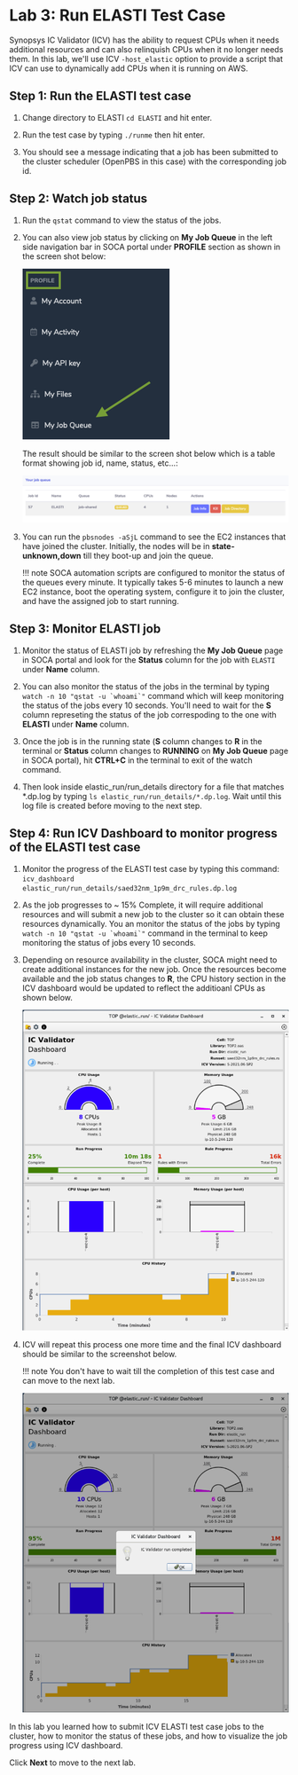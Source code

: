# Lab 3: Run ELASTI Test Case

Synopsys IC Validator (ICV) has the ability to request CPUs when it needs additional resources and can also relinquish CPUs when it no longer needs them. In this lab, we'll use ICV `-host_elastic` option to provide a script that ICV can use to dynamically add CPUs when it is running on AWS.

## Step 1: Run the ELASTI test case
 
1. Change directory to ELASTI `cd ELASTI` and hit enter.

1. Run the test case by typing `./runme` then hit enter.

1. You should see a message indicating that a job has been submitted to the cluster scheduler (OpenPBS in this case) with the corresponding job id. 

## Step 2: Watch job status

1. Run the `qstat` command to view the status of the jobs. 

1. You can also view job status by clicking on **My Job Queue** in the left side navigation bar in SOCA portal under **PROFILE** section as shown in the screen shot below:

    ![](../imgs/my-job-queue.png)

    The result should be similar to the screen shot below which is a table format showing job id, name, status, etc...:

    ![](../imgs/my-job-queue-status.png)

1. You can run the `pbsnodes -aSjL` command to see the EC2 instances that have joined the cluster. Initially, the nodes will be in **state-unknown,down** till they boot-up and join the queue.

    !!! note
        SOCA automation scripts are configured to monitor the status of the queues every minute. It typically takes 5-6 minutes to launch a new EC2 instance, boot the operating system, configure it to join the cluster, and have the assigned job to start running.

## Step 3: Monitor ELASTI job 

1. Monitor the status of ELASTI job by refreshing the **My Job Queue** page in SOCA portal and look for the **Status** column for the job with `ELASTI` under **Name** column.

1. You can also monitor the status of the jobs in the terminal by typing `` watch -n 10 "qstat -u `whoami`" `` command which will keep monitoring the status of the jobs every 10 seconds. You'll need to wait for the **S** column represeting the status of the job correspoding to the one with **ELASTI** under **Name** column. 

1. Once the job is in the running state (**S** column changes to **R** in the terminal or **Status** column changes to **RUNNING** on **My Job Queue** page in SOCA portal), hit **CTRL+C** in the terminal to exit of the watch command.

1. Then look inside elastic_run/run_details directory for a file that matches *.dp.log by typing `ls elastic_run/run_details/*.dp.log`. Wait until this log file is created before moving to the next step.
 
## Step 4: Run ICV Dashboard to monitor progress of the ELASTI test case

1. Monitor the progress of the ELASTI test case by typing this command: `icv_dashboard elastic_run/run_details/saed32nm_1p9m_drc_rules.dp.log`

1. As the job progresses to ~ 15% Complete, it will require additional resources and will submit a new job to the cluster so it can obtain these resources dynamically. You an monitor the status of the jobs by typing `` watch -n 10 "qstat -u `whoami`" `` command in the terminal to keep monitoring the status of jobs every 10 seconds.

1. Depending on resource availability in the cluster, SOCA might need to create additional instances for the new job. Once the resources become available and the job status changes to **R**, the CPU history section in the ICV dashboard would be updated to reflect the additioanl CPUs as shown below.

    ![](../imgs/icv-dashboard-25p.png)

1. ICV will repeat this process one more time and the final ICV dashboard should be similar to the screenshot below. 

    !!! note
        You don't have to wait till the completion of this test case and can move to the next lab.
 
    ![](../imgs/icv-dashboard-95p.png)

In this lab you learned how to submit ICV ELASTI test case jobs to the cluster, how to monitor the status of these jobs, and how to visualize the job progress using ICV dashboard.

Click **Next** to move to the next lab.
